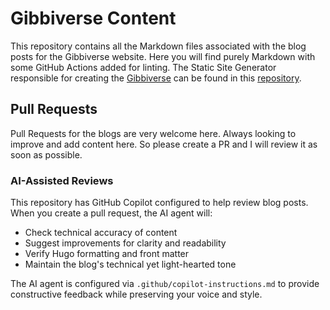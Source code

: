 # Gibbiverse Content

This repository contains all the Markdown files associated with the blog posts for the Gibbiverse website. Here you will find purely Markdown with some GitHub Actions added for linting. The Static Site Generator responsible for creating the [Gibbiverse](https://scottgibb.github.io/Gibbiverse/) can be found in this [repository](https://github.com/ScottGibb/Gibbiverse).

## Pull Requests

Pull Requests for the blogs are very welcome here. Always looking to improve and add content here. So please create a PR and I will review it as soon as possible.

### AI-Assisted Reviews

This repository has GitHub Copilot configured to help review blog posts. When you create a pull request, the AI agent will:

- Check technical accuracy of content
- Suggest improvements for clarity and readability
- Verify Hugo formatting and front matter
- Maintain the blog's technical yet light-hearted tone

The AI agent is configured via `.github/copilot-instructions.md` to provide constructive feedback while preserving your voice and style.
